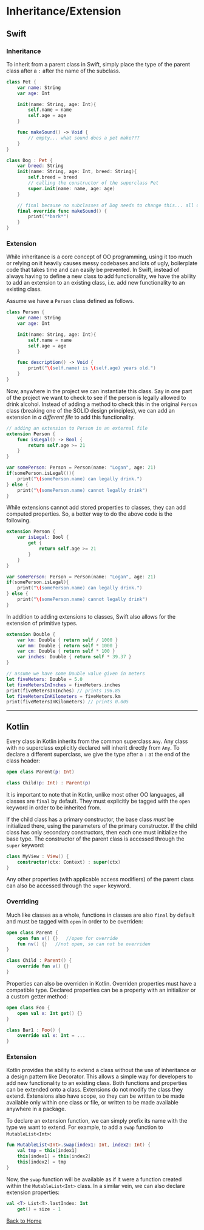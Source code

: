 # Inheritance/Extension

## Swift
### Inheritance
To inherit from a parent class in Swift, simply place the type of the parent class after a `:` after the name of the subclass.
```Swift
class Pet {
    var name: String
    var age: Int

    init(name: String, age: Int){
        self.name = name
        self.age = age
    }

    func makeSound() -> Void {
        // empty... what sound does a pet make???
    }
}

class Dog : Pet {
    var breed: String
    init(name: String, age: Int, breed: String){
        self.breed = breed
        // calling the constructor of the superclass Pet
        super.init(name: name, age: age)
    }

    // final because no subclasses of Dog needs to change this... all dogs bark
    final override func makeSound() {
        print("*bark*")
    }
}
```

### Extension
While inheritance is a core concept of OO programming, using it too much or relying on it heavily causes messy codebases and lots of ugly, boilerplate code that takes time and can easily be prevented. In Swift, instead of always having to define a new class to add functionality, we have the ability to add an extension to an existing class, i.e. add new functionality to an existing class.

Assume we have a `Person` class defined as follows.
```Swift
class Person {
    var name: String
    var age: Int

    init(name: String, age: Int){
        self.name = name
        self.age = age
    }

    func description() -> Void {
        print("\(self.name) is \(self.age) years old.")
    }
}
```

Now, anywhere in the project we can instantiate this class. Say in one part of the project we want to check to see if the person is legally allowed to drink alcohol. Instead of adding a method to check this in the original `Person` class (breaking one of the SOLID design principles), we can add an extension in *a different file* to add this functionality.
```Swift
// adding an extension to Person in an external file
extension Person {
    func isLegal() -> Bool {
        return self.age >= 21
    }
}

var somePerson: Person = Person(name: "Logan", age: 21)
if(somePerson.isLegal()){
    print("\(somePerson.name) can legally drink.")
} else {
    print("\(somePerson.name) cannot legally drink")
}
```

While extensions cannot add stored properties to classes, they can add computed properties. So, a better way to do the above code is the following.
```Swift
extension Person {
    var isLegal: Bool {
        get {
            return self.age >= 21
        }
    }
}

var somePerson: Person = Person(name: "Logan", age: 21)
if(somePerson.isLegal){
    print("\(somePerson.name) can legally drink.")
} else {
    print("\(somePerson.name) cannot legally drink")
}
```

In addition to adding extensions to classes, Swift also allows for the extension of primitive types.
```Swift
extension Double {
    var km: Double { return self / 1000 }
    var mm: Double { return self * 1000 }
    var cm: Double { return self * 100 }
    var inches: Double { return self * 39.37 }
}

// assume we have some Double value given in meters
let fiveMeters: Double = 5.0
let fiveMetersInInches = fiveMeters.inches
print(fiveMetersInInches) // prints 196.85
let fiveMetersInKilometers = fiveMeters.km
print(fiveMetersInKilometers) // prints 0.005
```

---

## Kotlin

Every class in Kotlin inherits from the common superclass `Any`. Any class with no superclass explicitly declared will inherit directly from `Any`. To declare a different superclass, we give the type after a `:` at the end of the class header:

```kotlin
open class Parent(p: Int)

class Child(p: Int) : Parent(p)
```

It is important to note that in Kotlin, unlike most other OO languages, all classes are `final` by default. They must explicitly be tagged with the `open` keyword in order to be inherited from.

If the child class has a primary constructor, the base class _must_ be initialized there, using the parameters of the primary constructor. If the child class has only secondary constructors, then each one must initialize the base type. The constructor of the parent class is accessed through the `super` keyword:

```kotlin
class MyView : View() {
    constructor(ctx: Context) : super(ctx)
}
```

Any other properties (with applicable access modifiers) of the parent class can also be accessed through the `super` keyword.

### Overriding

Much like classes as a whole, functions in classes are also `final` by default and must be tagged with `open` in order to be overriden:

```kotlin
open class Parent {
    open fun v() {}   //open for override
    fun nv() {}   //not open, so can not be overriden
}

class Child : Parent() {
    override fun v() {}
}
```

Properties can also be overriden in Kotlin. Overriden properties must have a compatible type. Declared properties can be a property with an initializer or a custom getter method:

```kotlin
open class Foo {
    open val x: Int get() {}
}

class Bar1 : Foo() {
    override val x: Int = ...
}
```

### Extension

Kotlin provides the ability to extend a class without the use of inheritance or a design pattern like Decorator. This allows a simple way for developers to add new functionality to an existing class. Both functions and properties can be extended onto a class. Extensions do not modify the class they extend. Extensions also have scope, so they can be written to be made available only within one class or file, or written to be made available anywhere in a package.

To declare an extension function, we can simply prefix its name with the type we want to extend. For example, to add a `swap` function to `MutableList<Int>`:

```kotlin
fun MutableList<Int>.swap(index1: Int, index2: Int) {
    val tmp = this[index1]
    this[index1] = this[index2]
    this[index2] = tmp
}
```

Now, the `swap` function will be available as if it were a function created within the `MutableList<Int>` class. In a similar vein, we can also declare extension properties:

```kotlin
val <T> List<T>.lastIndex: Int
    get() = size - 1
```

[Back to Home](../README.md)

